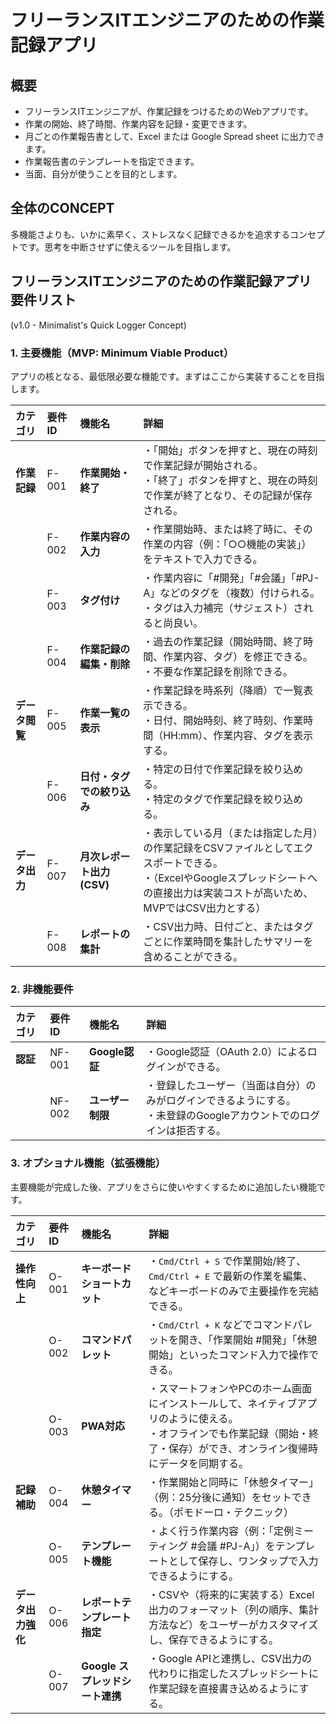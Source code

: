 # フリーランスITエンジニアのための作業記録アプリ

## 概要

- フリーランスITエンジニアが、作業記録をつけるためのWebアプリです。
- 作業の開始、終了時間、作業内容を記録・変更できます。
- 月ごとの作業報告書として、Excel または Google Spread sheet に出力できます。
- 作業報告書のテンプレートを指定できます。
- 当面、自分が使うことを目的とします。

## 全体のCONCEPT

多機能さよりも、いかに素早く、ストレスなく記録できるかを追求するコンセプトです。思考を中断させずに使えるツールを目指します。

## フリーランスITエンジニアのための作業記録アプリ 要件リスト
(v1.0 - Minimalist's Quick Logger Concept)

### 1. 主要機能（MVP: Minimum Viable Product）

アプリの核となる、最低限必要な機能です。まずはここから実装することを目指します。

| カテゴリ       | 要件ID | 機能名                     | 詳細                                                                                                                                                                                 |
| :------------- | :----- | :------------------------- | :----------------------------------------------------------------------------------------------------------------------------------------------------------------------------------- |
| **作業記録**   | F-001  | **作業開始・終了**         | ・「開始」ボタンを押すと、現在の時刻で作業記録が開始される。<br>・「終了」ボタンを押すと、現在の時刻で作業が終了となり、その記録が保存される。                                       |
|                | F-002  | **作業内容の入力**         | ・作業開始時、または終了時に、その作業の内容（例：「○○機能の実装」）をテキストで入力できる。                                                                                         |
|                | F-003  | **タグ付け**               | ・作業内容に「#開発」「#会議」「#PJ-A」などのタグを（複数）付けられる。<br>・タグは入力補完（サジェスト）されると尚良い。                                                            |
|                | F-004  | **作業記録の編集・削除**   | ・過去の作業記録（開始時間、終了時間、作業内容、タグ）を修正できる。<br>・不要な作業記録を削除できる。                                                                               |
| **データ閲覧** | F-005  | **作業一覧の表示**         | ・作業記録を時系列（降順）で一覧表示できる。<br>・日付、開始時刻、終了時刻、作業時間（HH:mm）、作業内容、タグを表示する。                                                            |
|                | F-006  | **日付・タグでの絞り込み** | ・特定の日付で作業記録を絞り込める。<br>・特定のタグで作業記録を絞り込める。                                                                                                         |
| **データ出力** | F-007  | **月次レポート出力 (CSV)** | ・表示している月（または指定した月）の作業記録をCSVファイルとしてエクスポートできる。<br>・（ExcelやGoogleスプレッドシートへの直接出力は実装コストが高いため、MVPではCSV出力とする） |
|                | F-008  | **レポートの集計**         | ・CSV出力時、日付ごと、またはタグごとに作業時間を集計したサマリーを含めることができる。                                                                                              |

### 2. 非機能要件

| カテゴリ       | 要件ID | 機能名                   | 詳細                                                                                                                                                  |
| :------------- | :----- | :----------------------- | :---------------------------------------------------------------------------------------------------------------------------------------------------- |
| **認証**       | NF-001 | **Google認証**           | ・Google認証（OAuth 2.0）によるログインができる。                                                                                                     |
|                | NF-002 | **ユーザー制限**         | ・登録したユーザー（当面は自分）のみがログインできるようにする。<br>・未登録のGoogleアカウントでのログインは拒否する。                               |

### 3. オプショナル機能（拡張機能）

主要機能が完成した後、アプリをさらに使いやすくするために追加したい機能です。

| カテゴリ           | 要件ID | 機能名                          | 詳細                                                                                                                                                                             |
| :----------------- | :----- | :------------------------------ | :------------------------------------------------------------------------------------------------------------------------------------------------------------------------------- |
| **操作性向上**     | O-001  | **キーボードショートカット**    | ・`Cmd/Ctrl + S` で作業開始/終了、`Cmd/Ctrl + E` で最新の作業を編集、などキーボードのみで主要操作を完結できる。                                                                  |
|                    | O-002  | **コマンドパレット**            | ・`Cmd/Ctrl + K` などでコマンドパレットを開き、「作業開始 #開発」「休憩開始」といったコマンド入力で操作できる。                                                                  |
|                    | O-003  | **PWA対応**                     | ・スマートフォンやPCのホーム画面にインストールして、ネイティブアプリのように使える。<br>・オフラインでも作業記録（開始・終了・保存）ができ、オンライン復帰時にデータを同期する。 |
| **記録補助**       | O-004  | **休憩タイマー**                | ・作業開始と同時に「休憩タイマー」（例：25分後に通知）をセットできる。（ポモドーロ・テクニック）                                                                                 |
|                    | O-005  | **テンプレート機能**            | ・よく行う作業内容（例：「定例ミーティング #会議 #PJ-A」）をテンプレートとして保存し、ワンタップで入力できるようにする。                                                         |
| **データ出力強化** | O-006  | **レポートテンプレート指定**    | ・CSVや（将来的に実装する）Excel出力のフォーマット（列の順序、集計方法など）をユーザーがカスタマイズし、保存できるようにする。                                                   |
|                    | O-007  | **Google スプレッドシート連携** | ・Google APIと連携し、CSV出力の代わりに指定したスプレッドシートに作業記録を直接書き込めるようにする。                                                                            |